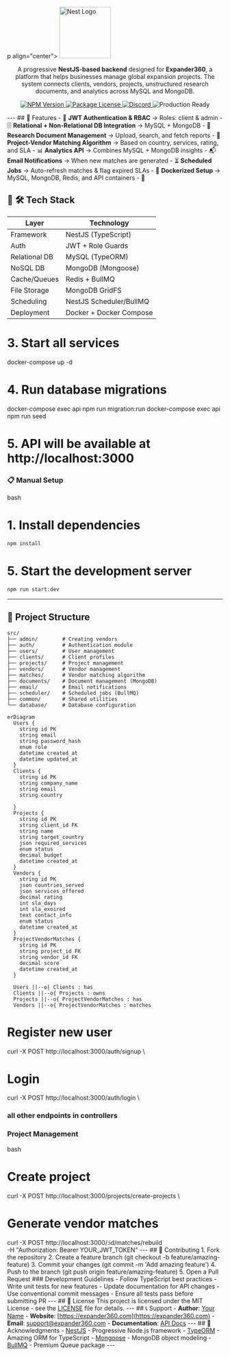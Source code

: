 p align="center"> <a href="http://nestjs.com/" target="blank"> <img src="https://nestjs.com/img/logo-small.svg" width="120" alt="Nest Logo" /> </a> </p> <p align="center"> A progressive <strong>NestJS-based backend</strong> designed for <strong>Expander360</strong>, a platform that helps businesses manage global expansion projects. The system connects clients, vendors, projects, unstructured research documents, and analytics across MySQL and MongoDB. </p> <p align="center"> <a href="https://www.npmjs.com/~nestjscore" target="_blank"> <img src="https://img.shields.io/npm/v/@nestjs/core.svg" alt="NPM Version" /> </a> <a href="https://www.npmjs.com/~nestjscore" target="_blank"> <img src="https://img.shields.io/npm/l/@nestjs/core.svg" alt="Package License" /> </a> <a href="https://discord.gg/G7Qnnhy" target="_blank"> <img src="https://img.shields.io/badge/discord-online-brightgreen.svg" alt="Discord"/> </a> <img src="https://img.shields.io/badge/Status-Production%20Ready-green.svg" alt="Production Ready" /> </p> --- ## 📌 Features - 🔐 **JWT Authentication & RBAC** → Roles: client & admin - 🗄 **Relational + Non-Relational DB Integration** → MySQL + MongoDB - 📁 **Research Document Management** → Upload, search, and fetch reports - 🤝 **Project-Vendor Matching Algorithm** → Based on country, services, rating, and SLA - 📊 **Analytics API** → Combines MySQL + MongoDB insights - 📬 **Email Notifications** → When new matches are generated - ⏳ **Scheduled Jobs** → Auto-refresh matches & flag expired SLAs - 🐳 **Dockerized Setup** → MySQL, MongoDB, Redis, and API containers - 🚀

## 🚀 🛠 Tech Stack

| Layer         | Technology              |
| ------------- | ----------------------- |
| Framework     | NestJS (TypeScript)     |
| Auth          | JWT + Role Guards       |
| Relational DB | MySQL (TypeORM)         |
| NoSQL DB      | MongoDB (Mongoose)      |
| Cache/Queues  | Redis + BullMQ          |
| File Storage  | MongoDB GridFS          |
| Scheduling    | NestJS Scheduler/BullMQ |
| Deployment    | Docker + Docker Compose |

# 3. Start all services

docker-compose up -d

# 4. Run database migrations

docker-compose exec api npm run migration:run
docker-compose exec api npm run seed

# 5. API will be available at http://localhost:3000

### 📋 Manual Setup

bash

# 1. Install dependencies

```bash
npm install
```

# 5. Start the development server

```bash
npm run start:dev
```

---

## 📂 Project Structure

```
src/
├── admin/        # Creating vendors
├── auth/         # Authentication module
├── users/        # User management
├── clients/      # Client profiles
├── projects/     # Project management
├── vendors/      # Vendor management
├── matches/      # Vendor matching algorithm
├── documents/    # Document management (MongoDB)
├── email/        # Email notifications
├── scheduler/    # Scheduled jobs (BullMQ)
├── common/       # Shared utilities
└── database/     # Database configuration
```

```mermaid
erDiagram
  Users {
    string id PK
    string email
    string password_hash
    enum role
    datetime created_at
    datetime updated_at
  }
  Clients {
    string id PK
    string company_name
    string email
    string country

  }
  Projects {
    string id PK
    string client_id FK
    string name
    string target_country
    json required_services
    enum status
    decimal budget
    datetime created_at
  }
  Vendors {
    string id PK
    json countries_served
    json services_offered
    decimal rating
    int sla_days
    int sla_exoired
    text contact_info
    enum status
    datetime created_at
  }
  ProjectVendorMatches {
    string id PK
    string project_id FK
    string vendor_id FK
    decimal score
    datetime created_at
  }

  Users ||--o| Clients : has
  Clients ||--o{ Projects : owns
  Projects ||--o{ ProjectVendorMatches : has
  Vendors ||--o{ ProjectVendorMatches : matches
```

# Register new user

curl -X POST http://localhost:3000/auth/signup \

# Login

curl -X POST http://localhost:3000/auth/login \

### all other endpoints in controllers

### Project Management

bash

# Create project

curl -X POST http://localhost:3000/projects/create-projects \

# Generate vendor matches

curl -X POST http://localhost:3000/:id/matches/rebuild \
 -H "Authorization: Bearer YOUR_JWT_TOKEN"
--- ## 🤝 Contributing 1. Fork the repository 2. Create a feature branch (git checkout -b feature/amazing-feature) 3. Commit your changes (git commit -m 'Add amazing feature') 4. Push to the branch (git push origin feature/amazing-feature) 5. Open a Pull Request ### Development Guidelines - Follow TypeScript best practices - Write unit tests for new features - Update documentation for API changes - Use conventional commit messages - Ensure all tests pass before submitting PR --- ## 📄 License This project is licensed under the MIT License - see the [LICENSE](LICENSE) file for details. --- ## 📞 Support - **Author**: [Your Name](https://github.com/your-username) - **Website**: [https://expander360.com](https://expander360.com) - **Email**: [support@expander360.com](mailto:support@expander360.com) - **Documentation**: [API Docs](https://your-api-docs.com) --- ## 🙏 Acknowledgments - [NestJS](https://nestjs.com/) - Progressive Node.js framework - [TypeORM](https://typeorm.io/) - Amazing ORM for TypeScript - [Mongoose](https://mongoosejs.com/) - MongoDB object modeling - [BullMQ](https://bullmq.io/) - Premium Queue package --- <p align="center">

